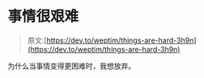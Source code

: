 # 事情很艰难

> 原文:[https://dev.to/weptim/things-are-hard-3h9n](https://dev.to/weptim/things-are-hard-3h9n)

为什么当事情变得更困难时，我想放弃。